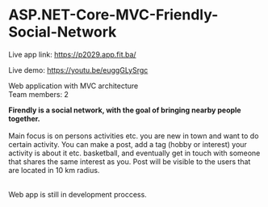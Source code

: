 # ASP.NET-Core-MVC-Friendly-Social-Network

Live app link: https://p2029.app.fit.ba/ <br/>

Live demo: https://youtu.be/euggGLySrgc <br/>

Web application with MVC architecture <br/>
Team members: 2 <br/>

**Firendly is a social network, with the goal of bringing nearby people together.**<br/> <br/>
Main focus is on persons activities etc. you are new in town and want to do certain activity. You can make a post, add a tag (hobby or interest) your activity is
about it etc. basketball, and eventually get in touch with someone that shares the same interest as you. Post will be visible to the users that are located in 10 km radius.
<br/><br/>

Web app is still in development proccess.
